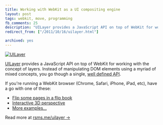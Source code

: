 ```yaml
---
title: Working with WebKit as a UI compositing engine
layout: post
tags: webkit, move, programming
fb_comments: 25
description: "UILayer provides a JavaScript API on top of WebKit for working with the concept of layers. Instead of manipulating DOM elements using a myriad of mixed concepts, you go though a single, well defined API."
redirect_from: ["/2011/10/16/uilayer.html"]

archived: yes
---
```


[![UILayer](//farm7.static.flickr.com/6051/6251703327_21546f1449_o.png)](http://rsms.me/uilayer/)

[UILayer](http://rsms.me/uilayer/) provides a JavaScript API on top of WebKit for working with the concept of layers. Instead of manipulating DOM elements using a myriad of mixed concepts, you go though a single, [well defined API](http://rsms.me/uilayer/#api).

If you're running a WebKit browser (Chrome, Safari, iPhone, iPad, etc), have a go with one of these:

- [Flip some pages in a flip book](http://rsms.me/uilayer/examples/flip-book.html)
- [Interactive 3D perspective](http://rsms.me/uilayer/examples/perspective.html)
- [More examples...](http://rsms.me/uilayer/examples/)

Read more at [rsms.me/uilayer →](http://rsms.me/uilayer/)
